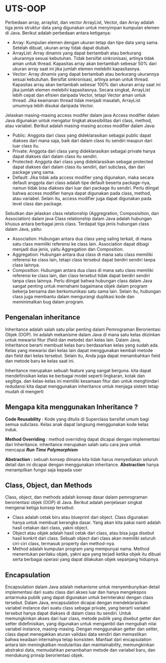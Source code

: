 # UTS-OOP
Perbedaan array, arraylist, dan vector
ArrayList, Vector, dan Array adalah tiga jenis struktur data yang digunakan untuk menyimpan kumpulan elemen di Java. Berikut adalah perbedaan antara ketiganya:
- Array: Kumpulan elemen dengan ukuran tetap dan tipe data yang sama. Setelah dibuat, ukuran array tidak dapat diubah.
- ArrayList: Array dinamis yang dapat bertambah atau berkurang ukurannya sesuai kebutuhan. Tidak bersifat sinkronisasi, artinya tidak aman untuk thread. Kapasitas array akan bertambah sebesar 50% dari ukuran array saat ini jika jumlah elemen melebihi kapasitasnya.
- Vector: Array dinamis yang dapat bertambah atau berkurang ukurannya sesuai kebutuhan. Bersifat sinkronisasi, artinya aman untuk thread. Kapasitas array akan bertambah sebesar 100% dari ukuran array saat ini jika jumlah elemen melebihi kapasitasnya.
Secara singkat, ArrayList lebih cepat dan efisien daripada Vector, tetapi Vector aman untuk thread. Jika keamanan thread tidak menjadi masalah, ArrayList umumnya lebih disukai daripada Vector.

Jelaskan masing-masing access modifer dalam java
Access modifier dalam Java digunakan untuk mengatur tingkat aksesibilitas dari class, method, atau variabel. Berikut adalah masing-masing access modifier dalam Java:
- Public: Anggota dari class yang dideklarasikan sebagai public dapat diakses dari mana saja, baik dari dalam class itu sendiri maupun dari luar class itu.
- Private: Anggota dari class yang dideklarasikan sebagai private hanya dapat diakses dari dalam class itu sendiri.
- Protected: Anggota dari class yang dideklarasikan sebagai protected dapat diakses dari dalam class itu sendiri, dari subclass, dan dari package yang sama.
- Default: Jika tidak ada access modifier yang digunakan, maka secara default anggota dari class adalah tipe default beserta package-nya, namun tidak bisa diakses dari luar dari package itu sendiri.
Perlu diingat bahwa access modifier hanya dapat digunakan pada class, method, atau variabel. Selain itu, access modifier juga dapat digunakan pada level class dan package.

Sebutkan dan jelaskan class relationship (Aggregration, Composisition, dan Association) dalam java
Class relationship dalam Java adalah hubungan khusus antara berbagai jenis class. Terdapat tiga jenis hubungan class dalam Java, yaitu:
- Association: Hubungan antara dua class yang saling terkait, di mana satu class memiliki referensi ke class lain. Association dapat dibagi menjadi dua jenis, yaitu Aggregation dan Composition.
- Aggregation: Hubungan antara dua class di mana satu class memiliki referensi ke class lain, tetapi class tersebut dapat berdiri sendiri tanpa class lainnya.
- Composition: Hubungan antara dua class di mana satu class memiliki referensi ke class lain, dan class tersebut tidak dapat berdiri sendiri tanpa class lainnya.
Perlu diingat bahwa hubungan class dalam Java sangat penting untuk memahami bagaimana objek dalam program bekerja bersama dan berkomunikasi satu sama lain. Selain itu, hubungan class juga membantu dalam mengurangi duplikasi kode dan meminimalkan bug dalam program.

## Pengenalan inheritance

Inheritance adalah salah satu pilar penting dalam Pemrograman Berorientasi Objek (OOP). Ini adalah mekanisme dalam Java di mana satu kelas diizinkan untuk mewarisi fitur (field dan metode) dari kelas lain. Dalam Java, Inheritance berarti membuat kelas baru berdasarkan kelas yang sudah ada. Kelas yang mewarisi dari kelas lain dapat menggunakan kembali metode dan field dari kelas tersebut. Selain itu, Anda juga dapat menambahkan field dan metode baru ke kelas saat ini.

Inheritance merupakan sebuah feature yang sangat berguna. kita dapat mendefinisikan kelas ke berbagai model seperti lingkaran, kotak dan segitiga. dan kelas-kelas ini memiliki kesamaan fitur dan untuk menghindari redudansi kita dapat menggunakan inheritance untuk menjaga sistem tetap mudah di mengerti

## Mengapa kita menggunakan Inheritance ?

**Code Reusability** : Kode yang ditulis di Superclass bersifat umum bagi semua subclass. Kelas anak dapat langsung menggunakan kode kelas induk.

**Method Overriding** : method overriding dapat dicapai dengan implementasi dari Inheritance. inheritance merupakan salah satu cara java untuk mencapai ***Run Time Polymorphism***

**Abstraction :** sebuah konsep dimana kita tidak harus menyediakan seluruh detail dan ini dicapai dengan menggunakan inheritance. **Abstraction** hanya menampilkan fungsi saja kepada user

## Class, Object, dan Methods
Class, object, dan methods adalah konsep dasar dalam pemrograman berorientasi objek (OOP) di Java. Berikut adalah penjelasan singkat mengenai ketiga konsep tersebut:
- Class adalah cetak biru atau blueprint dari object. Class digunakan hanya untuk membuat kerangka dasar. Yang akan kita pakai nanti adalah hasil cetakan dari class, yakni object.
- Object atau objek adalah hasil cetak dari class, atau bisa juga disebut hasil konkrit dari class. Sebuah object dari class akan memiliki seluruh ciri-ciri class, termasuk property dan method-nya.
- Method adalah kumpulan program yang mempunyai nama. Method menentukan perilaku objek, yakni apa yang terjadi ketika objek itu dibuat serta berbagai operasi yang dapat dilakukan objek sepanjang hidupnya.

## Encapsulation
Encapsulation dalam Java adalah mekanisme untuk menyembunyikan detail implementasi dari suatu class dari akses luar dan hanya mengekspos antarmuka publik yang dapat digunakan untuk berinteraksi dengan class tersebut. Dalam Java, encapsulation dicapai dengan mendeklarasikan variabel instance dari suatu class sebagai private, yang berarti variabel tersebut hanya dapat diakses di dalam class itu sendiri. Untuk memungkinkan akses dari luar class, metode publik yang disebut getter dan setter didefinisikan, yang digunakan untuk mengambil dan mengubah nilai variabel instance, masing-masing. Dengan menggunakan getter dan setter, class dapat menegakkan aturan validasi data sendiri dan memastikan bahwa keadaan internalnya tetap konsisten. Manfaat dari encapsulation antara lain meningkatkan modularitas dan maintainability, memungkinkan abstraksi data, memudahkan penambahan metode dan variabel baru, dan mendukung prinsip berorientasi objek.
